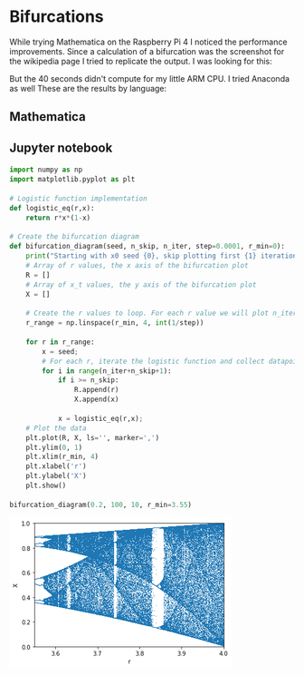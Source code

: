 # Bifurcations

While trying Mathematica on the Raspberry Pi 4 I noticed the performance improvements. Since a calculation of a bifurcation was the screenshot for the wikipedia page I tried to replicate the output. I was looking for this:



But the 40 seconds didn't compute for my little ARM CPU. I tried Anaconda as well These are the results by language:

## Mathematica


## Jupyter notebook

``` py
import numpy as np
import matplotlib.pyplot as plt

# Logistic function implementation
def logistic_eq(r,x):
    return r*x*(1-x)

# Create the bifurcation diagram
def bifurcation_diagram(seed, n_skip, n_iter, step=0.0001, r_min=0):
    print("Starting with x0 seed {0}, skip plotting first {1} iterations, then plot next {2} iterations.".format(seed, n_skip, n_iter));
    # Array of r values, the x axis of the bifurcation plot
    R = []
    # Array of x_t values, the y axis of the bifurcation plot
    X = []
    
    # Create the r values to loop. For each r value we will plot n_iter points
    r_range = np.linspace(r_min, 4, int(1/step))

    for r in r_range:
        x = seed;
        # For each r, iterate the logistic function and collect datapoint if n_skip iterations have occurred
        for i in range(n_iter+n_skip+1):
            if i >= n_skip:
                R.append(r)
                X.append(x)
                
            x = logistic_eq(r,x);
    # Plot the data    
    plt.plot(R, X, ls='', marker=',')
    plt.ylim(0, 1)
    plt.xlim(r_min, 4)
    plt.xlabel('r')
    plt.ylabel('X')
    plt.show()

bifurcation_diagram(0.2, 100, 10, r_min=3.55)
```
![bifurcation](pic/bifurcation.png)
